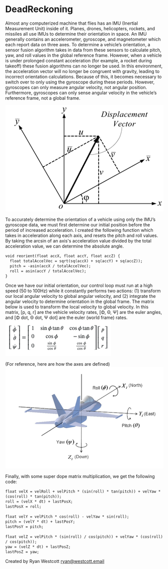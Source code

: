 # DeadReckoning
Almost any computerized machine that flies has an IMU (Inertial Measurement Unit) inside of it. Planes, drones, helicopters, rockets, and missiles all use IMUs to determine their orientation in space. An IMU generally contains an accelerometer, gyroscope, and magnetometer which each report data on three axes. To determine a vehicle’s orientation, a sensor fusion algorithm takes in data from these sensors to calculate pitch, yaw, and roll values in the global reference frame.
However, when a vehicle is under prolonged constant acceleration (for example, a rocket during takeoff) these fusion algorithms can no longer be used. In this environment, the acceleration vector will no longer be congruent with gravity, leading to incorrect orientation calculations. Because of this, it becomes necessary to switch over to only using the gyroscope during these periods. However, gyroscopes can only measure angular velocity, not angular position. Furthermore, gyroscopes can only sense angular velocity in the vehicle’s reference frame, not a global frame.

![Oops, image not found.](displacement.png)

To accurately determine the orientation of a vehicle using only the IMU’s gyroscope data, we must first determine our initial position before the period of increased acceleration. I created the following function which takes in acceleration along each axis, and resets the pitch and roll values. By taking the arcsin of an axis's acceleration value divided by the total acceleration value, we can determine the absolute angle.
```
void reorient(float accX, float accY, float accZ) {
  float totalAccelVec = sqrt(sq(accX) + sq(accY) + sq(accZ));
  pitch = -asin(accX / totalAccelVec);
  roll = asin(accY / totalAccelVec);
}
```

Once we have our initial orientation, our control loop must run at a high speed (50 to 100Hz) while it constantly performs two actions: (1) transform our local angular velocity to global angular velocity, and (2) integrate the angular velocity to determine orientation in the global frame. The matrix below is used to transform the local velocity to global velocity. In this matrix, [p, q, r] are the vehicle velocity rates, [Φ, Θ, Ψ] are the euler angles, and [Φ dot, Θ dot, Ψ dot] are the euler (world frame) rates.
![Oops, image not found.](matrix.png)

(For reference, here are how the axes are defined)
![Oops, image not found.](axes.png)

Finally, with some super dope matrix multiplication, we get the following code:
```
float velX = velRoll + velPitch * (sin(roll) * tan(pitch)) + velYaw * (cos(roll) * tan(pitch));
roll = (velX * dt) + lastPosX;
lastPosX = roll;

float velY = velPitch * cos(roll) - velYaw * sin(roll);
pitch = (velY * dt) + lastPosY;
lastPosY = pitch;

float velZ = velPitch * (sin(roll) / cos(pitch)) + velYaw * (cos(roll) / cos(pitch));
yaw = (velZ * dt) + lastPosZ;
lastPosZ = yaw;
```

Created by Ryan Westcott
ryan@westcott.email
